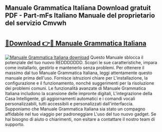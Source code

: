 ## Manuale Grammatica Italiana Download gratuit PDF - Part-mFs Italiano Manuale del proprietario del servizio Cmvwh

# <h2><a href="http://dff88xt.blite.top/?on=Manuale+Grammatica+Italiana">🔗Download 👉🔴 Manuale Grammatica Italiana</a></h2>

[![Manuale Grammatica Italiana download](https://i.imgur.com/lujVjoI.png)](http://dff88xt.blite.top/?on=Manuale+Grammatica+Italiana)
Questo Manuale sblocca il potenziale del tuo nuovo REDDDDDDD. Scopri le sue caratteristiche, impara come installarlo, gestirlo e mantenerlo senza problemi. Per ottenere il massimo dal tuo Manuale Grammatica Italiana, leggi attentamente questo manuale prima dell'uso. Fornisce istruzioni chiare per L'installazione, la configurazione e il funzionamento, nonché suggerimenti per la risoluzione dei problemi comuni. Le funzionalità avanzate di Manuale Grammatica Italiana includono la scansione delle impronte digitali, L'integrazione della Casa Intelligente, gli aggiornamenti automatici e i comandi vocali personalizzabili, tutti accessibili e personalizzati dall'interfaccia. Supponiamo che Manuale Grammatica Italiana sia stato un compagno affidabile nel tuo viaggio per padroneggiare L'uso del tuo nuovo gadget. Se hai bisogno di aiuto o chiarimenti, non esitare a contattare il nostro team di supporto.
